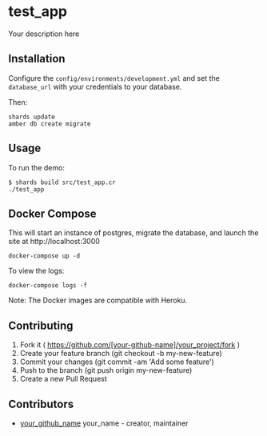 # test_app

Your description here

## Installation

Configure the `config/environments/development.yml` and set the `database_url` with your credentials to your database.

Then:

```shellsession
shards update
amber db create migrate
```

## Usage

To run the demo:

```shellsession
$ shards build src/test_app.cr
./test_app
```

## Docker Compose

This will start an instance of postgres, migrate the database,
and launch the site at http://localhost:3000

```shellsession
docker-compose up -d
```

To view the logs:

```shellsession
docker-compose logs -f
```

Note: The Docker images are compatible with Heroku.

## Contributing

1. Fork it ( https://github.com/[your-github-name]/your_project/fork )
2. Create your feature branch (git checkout -b my-new-feature)
3. Commit your changes (git commit -am 'Add some feature')
4. Push to the branch (git push origin my-new-feature)
5. Create a new Pull Request

## Contributors

- [your_github_name](https://github.com/your_github_name) your_name - creator, maintainer
